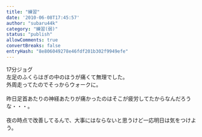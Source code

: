 ```yaml
---
title: "練習"
date: '2010-06-08T17:45:57'
author: "subaru44k"
category: "練習(弱)"
status: "publish"
allowComments: true
convertBreaks: false
entryHash: "8e806049278e46fdf201b302f9949efe"
---
```

17分ジョグ<br>
左足のふくらはぎの中のほうが痛くて無理でした。<br>
外周走ってたのでそっからウォークに。<br>
<br>
昨日足首あたりの神経あたりが痛かったのはそこが疲労してたからなんだろうな・・・。<br>
<br>
夜の時点で改善してるんで、大事にはならないと思うけど一応明日は気をつけよう。
